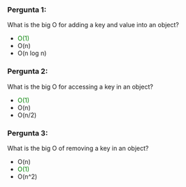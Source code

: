 ### Pergunta 1:

What is the big O for adding a key and value into an object?

- <span style="color:green">O(1)</span>
- O(n)
- O(n log n)

### Pergunta 2:

What is the big O for accessing a key in an object?

- <span style="color:green">O(1)</span>
- O(n)
- O(n/2)

### Pergunta 3:

What is the big O of removing a key in an object?

- O(n)
- <span style="color:green">O(1)</span>
- O(n^2)
